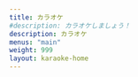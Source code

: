 ```yaml
---
title: カラオケ
#description: カラオケしましょう！
description: カラオケ
menus: "main"
weight: 999
layout: karaoke-home
---
```

